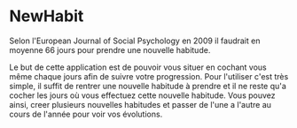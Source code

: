 # NewHabit

Selon l'European Journal of Social Psychology en 2009 il faudrait en moyenne 66 jours pour prendre une nouvelle habitude.

Le but de cette application est de pouvoir vous situer en cochant vous même chaque jours afin de suivre votre progression.
Pour l'utiliser c'est très simple, il suffit de rentrer une nouvelle habitude à prendre et il ne reste qu'a cocher les jours où vous effectuez cette nouvelle habitude. 
Vous pouvez ainsi, creer plusieurs nouvelles habitudes et passer de l'une a l'autre au cours de l'année pour voir vos évolutions.
